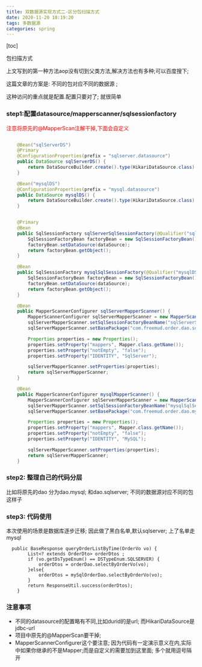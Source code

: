 ```yaml
---
title: 双数据源实现方式二-区分包扫描方式
date: 2020-11-20 18:19:20
tags: 多数据源
categories: spring
---
```




[toc]

包扫描方式

<!--more-->

上文写到的第一种方法aop没有切到父类方法,解决方法也有多种;可以百度搜下; 

这篇文章的方案是: 不同的包对应不同的数据源 ; 

这种访问的重点就是配置.配置只要对了; 就很简单

### step1:配置datasource/mapperscanner/sqlsessionfactory

<font color='red'>注意将原先的@MapperScan注解干掉,下面会自定义</font>

```java

    @Bean("sqlServerDS")
    @Primary
    @ConfigurationProperties(prefix = "sqlserver.datasource")
    public DataSource sqlServerDS() {
        return DataSourceBuilder.create().type(HikariDataSource.class).build();
    }

    @Bean("mysqlDS")
    @ConfigurationProperties(prefix = "mysql.datasource")
    public DataSource mysqlDS() {
        return DataSourceBuilder.create().type(HikariDataSource.class).build();
    }


    @Primary
    @Bean
    public SqlSessionFactory sqlServerSqlSessionFactory(@Qualifier("sqlServerDS") DataSource dataSource) throws Exception {
        SqlSessionFactoryBean factoryBean = new SqlSessionFactoryBean();
        factoryBean.setDataSource(dataSource);
        return factoryBean.getObject();
    }

    @Bean
    public SqlSessionFactory mysqlSqlSessionFactory(@Qualifier("mysqlDS") DataSource dataSource) throws Exception {
        SqlSessionFactoryBean factoryBean = new SqlSessionFactoryBean();
        factoryBean.setDataSource(dataSource);
        return factoryBean.getObject();
    }

    @Bean
    public MapperScannerConfigurer sqlServerMapperScanner() {
        MapperScannerConfigurer sqlServerMapperScanner = new MapperScannerConfigurer();
        sqlServerMapperScanner.setSqlSessionFactoryBeanName("sqlServerSqlSessionFactory");
        sqlServerMapperScanner.setBasePackage("com.freemud.order.dao.sqlserver");

        Properties properties = new Properties();
        properties.setProperty("mappers", Mapper.class.getName());
        properties.setProperty("notEmpty", "false");
        properties.setProperty("IDENTITY", "SqlServer");

        sqlServerMapperScanner.setProperties(properties);
        return sqlServerMapperScanner;
    }

    @Bean
    public MapperScannerConfigurer mysqlMapperScanner() {
        MapperScannerConfigurer sqlServerMapperScanner = new MapperScannerConfigurer();
        sqlServerMapperScanner.setSqlSessionFactoryBeanName("mysqlSqlSessionFactory");
        sqlServerMapperScanner.setBasePackage("com.freemud.order.dao.mysql");

        Properties properties = new Properties();
        properties.setProperty("mappers", Mapper.class.getName());
        properties.setProperty("notEmpty", "false");
        properties.setProperty("IDENTITY", "MySQL");

        sqlServerMapperScanner.setProperties(properties);
        return sqlServerMapperScanner;
    }


```

### step2: 整理自己的代码分层

比如将原先的dao 分为dao.mysql; 和dao.sqlserver; 不同的数据源对应不同的包这样子

### step3: 代码使用

本次使用的场景是数据库逐步迁移; 因此做了黑白名单,默认sqlserver; 上了名单走mysql

```
  public BaseResponse queryOrderListByTime(OrderVo vo) {
        List<? extends OrderDto> orderDtos ;
        if (vo.getDsTypeEnum() == DSTypeEnum.SQLSERVER) {
            orderDtos = orderDao.selectByOrderVo(vo);
        }else{
            orderDtos = mySqlOrderDao.selectByOrderVo(vo);
        }
        return ResponseUtil.success(orderDtos);
    }
```



### 注意事项

- 不同的datasource的配置略有不同,比如durid的是url; 而HikariDataSource是jdbc-url
- 项目中原先的@MapperScan要干掉; 
- MapperScannerConfigurer这个要注意; 因为代码有一定演示意义在内,实际中如果你继承的不是Mapper;而是自定义的需要加到这里面; 多个就用逗号隔开